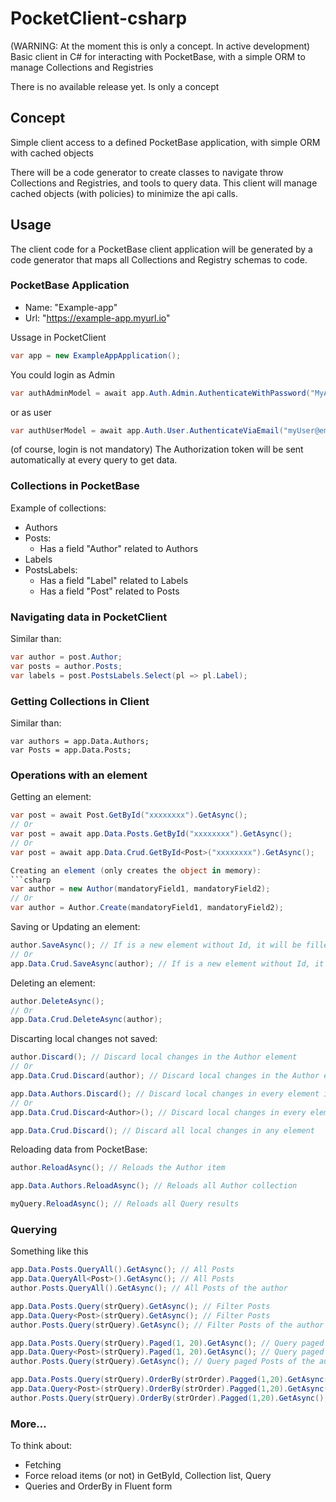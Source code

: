 # PocketClient-csharp
(WARNING: At the moment this is only a concept. In active development) Basic client in C# for interacting with PocketBase, with a simple ORM to manage Collections and Registries

There is no available release yet. Is only a concept

## Concept
Simple client access to a defined PocketBase application, with simple ORM with cached objects

There will be a code generator to create classes to navigate throw Collections and Registries, and tools to query data. This client will manage cached objects (with policies) to minimize the api calls.

## Usage
The client code for a PocketBase client application will be generated by a code generator that maps all Collections and Registry schemas to code.

### PocketBase Application
- Name: "Example-app"
- Url: "https://example-app.myurl.io"

Ussage in PocketClient
```csharp
var app = new ExampleAppApplication();
```
You could login as Admin
```csharp
var authAdminModel = await app.Auth.Admin.AuthenticateWithPassword("MyAdmin@email.com", "myAdminPwd");
```
or as user
```csharp
var authUserModel = await app.Auth.User.AuthenticateViaEmail("myUser@email.com", "myUserPwd");
```
(of course, login is not mandatory)
The Authorization token will be sent automatically at every query to get data.

### Collections in PocketBase
Example of collections:
- Authors
- Posts:
  - Has a field "Author" related to Authors
- Labels
- PostsLabels:
  - Has a field "Label" related to Labels
  - Has a field "Post" related to Posts
  
### Navigating data in PocketClient
Similar than:
```csharp
var author = post.Author;
var posts = author.Posts;
var labels = post.PostsLabels.Select(pl => pl.Label);
```
### Getting Collections in Client
Similar than:
```charp
var authors = app.Data.Authors;
var Posts = app.Data.Posts;
```

### Operations with an element
Getting an element:
```csharp
var post = await Post.GetById("xxxxxxxx").GetAsync();
// Or
var post = await app.Data.Posts.GetById("xxxxxxxx").GetAsync();
// Or
var post = await app.Data.Crud.GetById<Post>("xxxxxxxx").GetAsync();

Creating an element (only creates the object in memory):
```csharp
var author = new Author(mandatoryField1, mandatoryField2);
// Or
var author = Author.Create(mandatoryField1, mandatoryField2);
```

Saving or Updating an element:
```csharp
author.SaveAsync(); // If is a new element without Id, it will be filled from PocketBae after saved
// Or
app.Data.Crud.SaveAsync(author); // If is a new element without Id, it will be filled from PocketBae after saved
```

Deleting an element:
```csharp
author.DeleteAsync(); 
// Or
app.Data.Crud.DeleteAsync(author); 
```

Discarting local changes not saved:
```csharp
author.Discard(); // Discard local changes in the Author element
// Or
app.Data.Crud.Discard(author); // Discard local changes in the Author element

app.Data.Authors.Discard(); // Discard local changes in every element in Authors collection
// Or
app.Data.Crud.Discard<Author>(); // Discard local changes in every element of type Author

app.Data.Crud.Discard(); // Discard all local changes in any element
```

Reloading data from PocketBase:
```csharp
author.ReloadAsync(); // Reloads the Author item

app.Data.Authors.ReloadAsync(); // Reloads all Author collection

myQuery.ReloadAsync(); // Reloads all Query results
```

### Querying
Something like this
```csharp
app.Data.Posts.QueryAll().GetAsync(); // All Posts
app.Data.QueryAll<Post>().GetAsync(); // All Posts
author.Posts.QueryAll().GetAsync(); // All Posts of the author

app.Data.Posts.Query(strQuery).GetAsync(); // Filter Posts
app.Data.Query<Post>(strQuery).GetAsync(); // Filter Posts
author.Posts.Query(strQuery).GetAsync(); // Filter Posts of the author

app.Data.Posts.Query(strQuery).Paged(1, 20).GetAsync(); // Query paged
app.Data.Query<Post>(strQuery).Paged(1, 20).GetAsync(); // Query paged
author.Posts.Query(strQuery).GetAsync(); // Query paged Posts of the author

app.Data.Posts.Query(strQuery).OrderBy(strOrder).Pagged(1,20).GetAsync(); // Ordered and Paged
app.Data.Query<Post>(strQuery).OrderBy(strOrder).Pagged(1,20).GetAsync();
author.Posts.Query(strQuery).OrderBy(strOrder).Pagged(1,20).GetAsync(); // Query ordered and paged Posts of the author
```

### More...
To think about:
- Fetching
- Force reload items (or not) in GetById, Collection list, Query
- Queries and OrderBy in Fluent form
